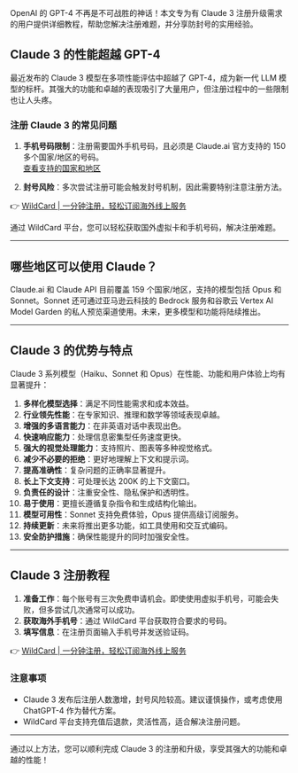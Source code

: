 OpenAI 的 GPT-4 不再是不可战胜的神话！本文专为有 Claude 3 注册升级需求的用户提供详细教程，帮助您解决注册难题，并分享防封号的实用经验。

## Claude 3 的性能超越 GPT-4

最近发布的 Claude 3 模型在多项性能评估中超越了 GPT-4，成为新一代 LLM 模型的标杆。其强大的功能和卓越的表现吸引了大量用户，但注册过程中的一些限制也让人头疼。

### 注册 Claude 3 的常见问题

1. **手机号码限制**：注册需要国外手机号码，且必须是 Claude.ai 官方支持的 150 多个国家/地区的号码。  
   [查看支持的国家和地区](https://bit.ly/bewildcard)

2. **封号风险**：多次尝试注册可能会触发封号机制，因此需要特别注意注册方法。

👉 [WildCard | 一分钟注册，轻松订阅海外线上服务](https://bit.ly/bewildcard)

通过 WildCard 平台，您可以轻松获取国外虚拟卡和手机号码，解决注册难题。

---

## 哪些地区可以使用 Claude？

Claude.ai 和 Claude API 目前覆盖 159 个国家/地区，支持的模型包括 Opus 和 Sonnet。Sonnet 还可通过亚马逊云科技的 Bedrock 服务和谷歌云 Vertex AI Model Garden 的私人预览渠道使用。未来，更多模型和功能将陆续推出。

---

## Claude 3 的优势与特点

Claude 3 系列模型（Haiku、Sonnet 和 Opus）在性能、功能和用户体验上均有显著提升：

1. **多样化模型选择**：满足不同性能需求和成本效益。
2. **行业领先性能**：在专家知识、推理和数学等领域表现卓越。
3. **增强的多语言能力**：在非英语对话中表现出色。
4. **快速响应能力**：处理信息密集型任务速度更快。
5. **强大的视觉处理能力**：支持照片、图表等多种视觉格式。
6. **减少不必要的拒绝**：更好地理解上下文和提示词。
7. **提高准确性**：复杂问题的正确率显著提升。
8. **长上下文支持**：可处理长达 200K 的上下文窗口。
9. **负责任的设计**：注重安全性、隐私保护和透明性。
10. **易于使用**：更擅长遵循复杂指令和生成结构化输出。
11. **模型可用性**：Sonnet 支持免费体验，Opus 提供高级订阅服务。
12. **持续更新**：未来将推出更多功能，如工具使用和交互式编码。
13. **安全防护措施**：确保性能提升的同时加强安全性。

---

## Claude 3 注册教程

1. **准备工作**：每个账号有三次免费申请机会。即使使用虚拟手机号，可能会失败，但多尝试几次通常可以成功。
2. **获取海外手机号**：通过 WildCard 平台获取符合要求的号码。
3. **填写信息**：在注册页面输入手机号并发送验证码。

👉 [WildCard | 一分钟注册，轻松订阅海外线上服务](https://bit.ly/bewildcard)

### 注意事项

- Claude 3 发布后注册人数激增，封号风险较高。建议谨慎操作，或考虑使用 ChatGPT-4 作为替代方案。
- WildCard 平台支持充值后退款，灵活性高，适合解决注册问题。

---

通过以上方法，您可以顺利完成 Claude 3 的注册和升级，享受其强大的功能和卓越的性能！